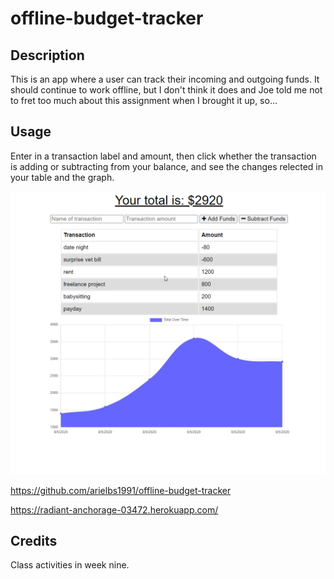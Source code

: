 # offline-budget-tracker

## Description 

This is an app where a user can track their incoming and outgoing funds. It should continue to work offline, but I don't think it does and Joe told me not to fret too much about this assignment when I brought it up, so...

## Usage 

Enter in a transaction label and amount, then click whether the transaction is adding or subtracting from your balance, and see the changes relected in your table and the graph. 

![screenshot](/readme_img/screenshot.png)

https://github.com/arielbs1991/offline-budget-tracker

https://radiant-anchorage-03472.herokuapp.com/

## Credits

Class activities in week nine.

